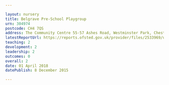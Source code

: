 ```yaml
---

layout: nursery
title: Belgrave Pre-School Playgroup
urn: 304974
postcode: CH4 7QS
address: The Community Centre 55-57 Ashes Road, Westminster Park, Chester, Cheshire, CH4 7QS
latestReportUrl: https://reports.ofsted.gov.uk/provider/files/2533969/urn/304974.pdf
teaching: 2
development: 2
leadership: 2
outcomes: 0
overall: 2
date: 01 April 2018 
datePublish: 8 December 2015

---
```

